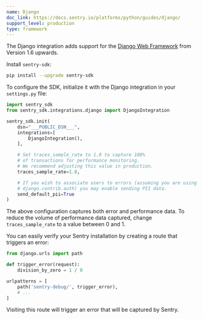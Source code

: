```yaml
---
name: Django
doc_link: https://docs.sentry.io/platforms/python/guides/django/
support_level: production
type: framework
---
```


The Django integration adds support for the [Django Web Framework](https://www.djangoproject.com/)
from Version 1.6 upwards.

Install `sentry-sdk`:

```bash
pip install --upgrade sentry-sdk
```

To configure the SDK, initialize it with the Django integration in your `settings.py` file:

```python
import sentry_sdk
from sentry_sdk.integrations.django import DjangoIntegration

sentry_sdk.init(
    dsn="___PUBLIC_DSN___",
    integrations=[
        DjangoIntegration(),
    ],

    # Set traces_sample_rate to 1.0 to capture 100%
    # of transactions for performance monitoring.
    # We recommend adjusting this value in production.
    traces_sample_rate=1.0,

    # If you wish to associate users to errors (assuming you are using
    # django.contrib.auth) you may enable sending PII data.
    send_default_pii=True
)
```

The above configuration captures both error and performance data. To reduce the volume of performance data captured, change `traces_sample_rate` to a value between 0 and 1.

You can easily verify your Sentry installation by creating a route that triggers an error:

```py
from django.urls import path

def trigger_error(request):
    division_by_zero = 1 / 0

urlpatterns = [
    path('sentry-debug/', trigger_error),
    # ...
]
```

Visiting this route will trigger an error that will be captured by Sentry.
